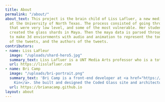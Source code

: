 ```yaml
---
title: About
permalink: "/about/"
about_text: This project is the brain child of Liss Lafluer, a new media arts professor
  at the University of North Texas. The process consisted of going through metoo tweets
  that were very low level, and some of the most vulnerable. Her students and her
  created the glass shards in Maya. Then the maya data is parsed through javascript
  to make 3d enviornments with audio and animation to represent the tone and vulnerability
  of the tweets, and the authors of the tweets.
contributors:
- name: Liss LaFleur
  image: "/uploads/shard-hero5.jpg"
  summary_text: Liss Lafluer is a UNT Media Arts professor who is a total badass.
  url: https://lisslafluer.com
- name: Bri Camp
  image: "/uploads/bri-portrait.png"
  summary_text: 'Bri Camp is a front-end developer at <a href="https://fictivekin.com">Fictive
    Kin</a>. She built and designed the Coded Glass site and architecture. '
  url: https://brianacamp.github.io
layout: about
---
```


